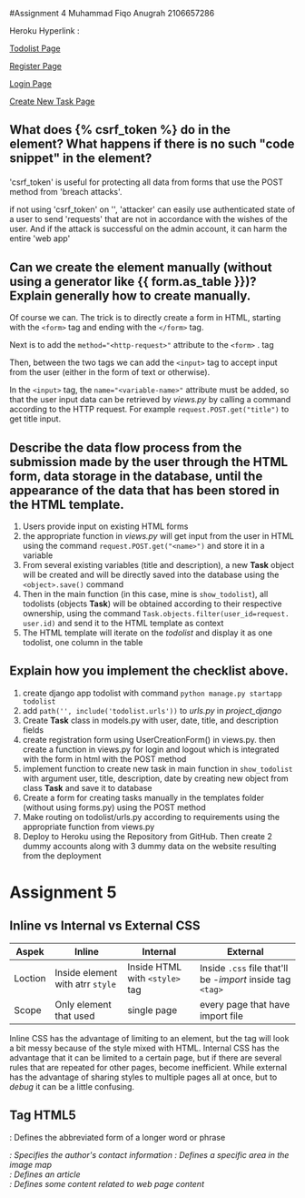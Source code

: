 #Assignment 4
Muhammad Fiqo Anugrah
2106657286

Heroku Hyperlink : 

[Todolist Page](https://assignment2-fiqoanugrah.herokuapp.com/todolist/)

[Register Page](https://assignment2-fiqoanugrah.herokuapp.com/todolist/register)

[Login Page](https://assignment2-fiqoanugrah.herokuapp.com/todolist/login)

[Create New Task Page](https://assignment2-fiqoanugrah.herokuapp.com/todolist/create-task)


## What does {% csrf_token %} do in the <form> element? What happens if there is no such "code snippet" in the <form> element?

'csrf_token' is useful for protecting all data from forms that use the POST method from 'breach attacks'.

if not using 'csrf_token' on '<form>', 'attacker' can easily use authenticated state of a user to send 'requests' that are not in accordance with the wishes of the user. And if the attack is successful on the admin account, it can harm the entire 'web app'

## Can we create the <form> element manually (without using a generator like {{ form.as_table }})? Explain generally how to create <form> manually.

Of course we can.
The trick is to directly create a form in HTML, starting with the `<form>` tag and ending with the `</form>` tag.

Next is to add the `method="<http-request>"` attribute to the `<form>` . tag

Then, between the two tags we can add the `<input>` tag to accept input from the user (either in the form of text or otherwise).

In the `<input>` tag, the `name="<variable-name>"` attribute must be added, so that the user input data can be retrieved by *views.py* by calling a command according to the HTTP request. For example `request.POST.get("title")` to get title input.

## Describe the data flow process from the submission made by the user through the HTML form, data storage in the database, until the appearance of the data that has been stored in the HTML template.

1. Users provide input on existing HTML forms
2. the appropriate function in *views.py* will get input from the user in HTML using the command `request.POST.get("<name>")` and store it in a variable
3. From several existing variables (title and description), a new **Task** object will be created and will be directly saved into the database using the `<object>.save()` command
4. Then in the main function (in this case, mine is `show_todolist`), all todolists (objects **Task**) will be obtained according to their respective ownership, using the command `Task.objects.filter(user_id=request. user.id)` and send it to the HTML template as context
5. The HTML template will iterate on the *todolist* and display it as one todolist, one column in the table



## Explain how you implement the checklist above.

1.  create django app todolist with command `python manage.py startapp todolist`
2. add `path('', include('todolist.urls'))` to *urls.py* in *project_django*
3. Create **Task** class in models.py with user, date, title, and description fields
4. create registration form using UserCreationForm() in views.py. then create a function in views.py for login and logout which is integrated with the form in html with the POST method
5. implement function to create new task in main function in `show_todolist` with argument user, title, description, date by creating new object from class **Task** and save it to database
6. Create a form for creating tasks manually in the templates folder (without using forms.py) using the POST method
7. Make routing on todolist/urls.py according to requirements using the appropriate function from views.py
8. Deploy to Heroku using the Repository from GitHub. Then create 2 dummy accounts along with 3 dummy data on the website resulting from the deployment




# Assignment 5

## Inline vs Internal vs External CSS

Aspek | Inline | Internal | External
------|--------|----------|---------
Loction | Inside element with atrr `style` | Inside HTML with `<style>` tag  | Inside `.css` file that'll be -*import* inside tag `<tag>`
Scope | Only element that used | single page | every page that have import file

Inline CSS has the advantage of limiting to an element, but the tag will look a bit messy because of the style
mixed with HTML. Internal CSS has the advantage that it can be limited to a certain page, but if there are several
rules that are repeated for other pages, become inefficient. While external has the advantage of sharing styles to multiple pages
all at once, but to *debug* it can be a little confusing.

## Tag HTML5

<abbr> : Defines the abbreviated form of a longer word or phrase
<address> : Specifies the author's contact information
<area> : Defines a specific area in the image map
<article> : Defines an article
<aside> : Defines some content related to web page content
<audio> : Insert sound or audio in HTML document
<b> : Display text in bold or bold style
<base> : Defines the base URL for all relative URLs in the document
<bdi> : Represents isolated text for the purpose of text formatting
<bdo> : Override text direction
<blockquote> : Represents a passage taken from another source
<body> : Defines the body of a document
<br> : Generates a line break
<button> : Creates a clickable button
<canvas> : Defines a section or region in the document
<caption> : Defines the caption or title of a table
<cite> : Indicates a citation or reference to another source
<code> : Specifies text as computer code
<col> : Defines attribute values ​​for one or more columns in the table
<colgroup> : Specifies attributes for multiple columns in a table
<data> : Puts content that has machine-readable translation
<datalist> : Represents a predefined set of options for an input element
<dd> : Specifies the description on dt and dl
<del> : Represents text that has been removed from the document
<details> : Represents a widget where the user can get information
<dfn> : Specifies a definition
<dialog> : Defines a dialog box or subwindow
<div> : Specifies a section or division in the document
<dl> : Defines a list description
<dt> : Defines an item in the description list
<em> : Defines emphasized text
<embed> : Embeds external applications such as media content into HTML documents
<fieldset> : Specifies a set regarding the form
<figcaption> : Defines a caption or legend for the image
<figure> : Represents the illustrated image
<footer> : Represents the footer of a document or section
<form> : Defines an HTML form for user input
<head> : Defines the head section of the document such as the title
<header> : Represents the header of a document or section
<hgroup> : Defines a group containing headers
<h1> to <h6> : Defines the HTML header
<hr> : Returns a horizontal line
<html> : Defines the root of an HTML document
<i> : Display text in italic or italic style
<iframe> : Displays a url in Inline frame
<img> : Represents an image

## Types of CSS Selector
- `*` -- Universal selector, matches all elements.
- `elementname` (example: `input`) -- Type selector, selects a tag.
- `.classname` -- Class selector, selects the tag with the class called
- `#idname` -- ID selector, selects the element that has that ID
